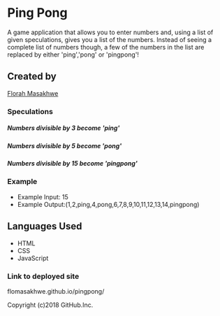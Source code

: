 # Ping Pong
A game application that allows you to enter numbers and, using a list of given speculations, gives you a list of the numbers.
Instead of seeing a complete list of numbers though, a few of the numbers in the list are replaced by either 'ping','pong' or 'pingpong'!

## Created by
[Florah Masakhwe](https://github.com/flomasakhwe)

### Speculations

##### Numbers divisible by 3 become 'ping'
##### Numbers divisible by 5 become 'pong'
##### Numbers divisible by 15 become 'pingpong'

### Example
 * Example Input: 15
 * Example Output:(1,2,ping,4,pong,6,7,8,9,10,11,12,13,14,pingpong)

## Languages Used
* HTML
* CSS
* JavaScript

### Link to deployed site
flomasakhwe.github.io/pingpong/

Copyright (c)2018 GitHub.Inc.
